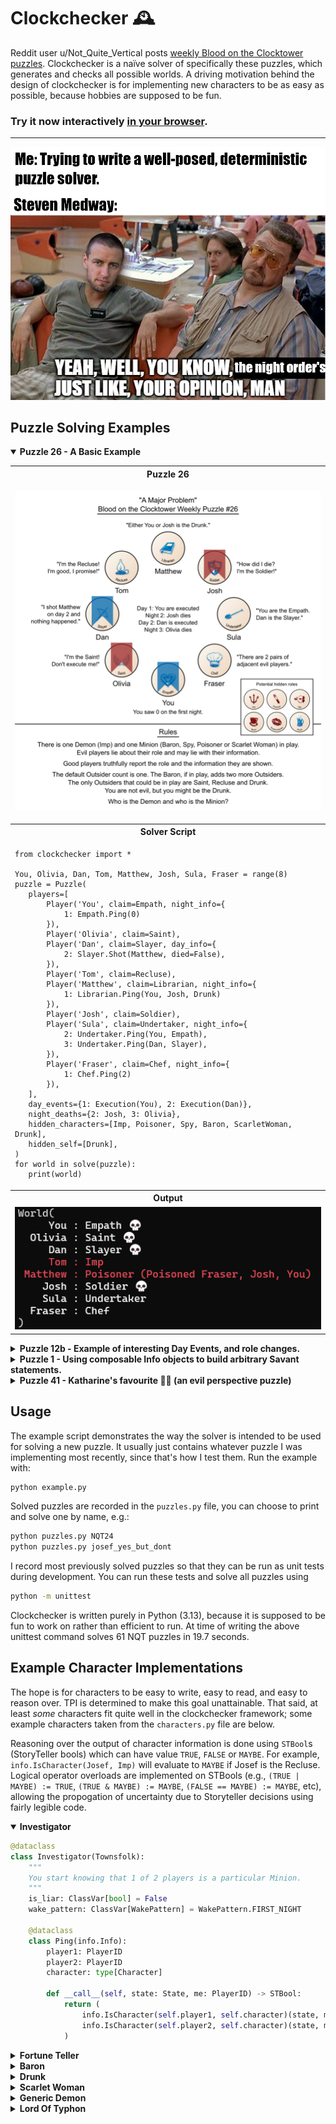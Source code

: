 # Clockchecker 🕰️
Reddit user u/Not_Quite_Vertical posts [weekly Blood on the Clocktower puzzles](https://notquitetangible.blogspot.com/2024/11/clocktower-puzzle-archive.html). Clockchecker is a naïve solver of specifically these puzzles, which generates and checks all possible worlds. A driving motivation behind the design of clockchecker is for implementing new characters to be as easy as possible, because hobbies are supposed to be fun.

### Try it now interactively [in your browser](https://josefdean.co.uk/clockchecker/).

---

<img src="README_imgs/nightorder.png">
 
## Puzzle Solving Examples
<p align="center">


<details open>
<summary><b>Puzzle 26 - A Basic Example</b></summary>
 
<table>
<tr><th>Puzzle 26</th></tr>
<tr><td><p align="center"><img src="README_imgs/puzzle26.png" width=600px></p></td></tr>
<tr><th>Solver Script</th></tr>
<tr><td>
 
 ```python3
from clockchecker import *

You, Olivia, Dan, Tom, Matthew, Josh, Sula, Fraser = range(8)
puzzle = Puzzle(
    players=[
        Player('You', claim=Empath, night_info={
            1: Empath.Ping(0)
        }),
        Player('Olivia', claim=Saint),
        Player('Dan', claim=Slayer, day_info={
            2: Slayer.Shot(Matthew, died=False),
        }),
        Player('Tom', claim=Recluse),
        Player('Matthew', claim=Librarian, night_info={
            1: Librarian.Ping(You, Josh, Drunk)
        }),
        Player('Josh', claim=Soldier),
        Player('Sula', claim=Undertaker, night_info={
            2: Undertaker.Ping(You, Empath),
            3: Undertaker.Ping(Dan, Slayer),
        }),
        Player('Fraser', claim=Chef, night_info={
            1: Chef.Ping(2)
        }),
    ],
    day_events={1: Execution(You), 2: Execution(Dan)},
    night_deaths={2: Josh, 3: Olivia},
    hidden_characters=[Imp, Poisoner, Spy, Baron, ScarletWoman, Drunk],
    hidden_self=[Drunk],
)
for world in solve(puzzle):
    print(world)
 ```
</td></tr>
<tr><th>Output</th></tr>
<tr><td><img src="README_imgs/solution26.png"></td></tr>
</table>

</details>
<details>
<summary><b>Puzzle 12b - Example of interesting Day Events, and role changes.</b></summary>

<table>
<tr><th>Puzzle 12b</th></tr>
<tr><td><p align="center"><img src="README_imgs/puzzle12b.webp" width=600px></p></td></tr>
<tr><th>Solver Script</th></tr>
<tr><td>
 
 ```python3
from clockchecker import *

You, Oscar, Anna, Josh, Fraser, Tom, Aoife, Steph = range(8)
puzzle = Puzzle(
    players=[
        Player('You', claim=Librarian, night_info={
            1: Librarian.Ping(Fraser, Steph, Lunatic)
        }),
        Player('Oscar', claim=Investigator, night_info={
            1: Investigator.Ping(Josh, Fraser, Spy)
        }),
        Player('Anna', claim=Empath, night_info={
            1: Empath.Ping(1)
        }),
        Player('Josh', claim=Mayor),
        Player('Fraser', claim=Slayer),
        Player('Tom', claim=Dreamer, night_info={
            1: Dreamer.Ping(Steph, Lunatic, Spy)
        }),
        Player('Aoife', claim=Clockmaker, night_info={
            1: Clockmaker.Ping(3)
        }),
        Player('Steph', claim=Courtier, night_info={
            1: Courtier.Choice(Vortox)
        }),
    ],
    day_events={
        1: [
            Doomsayer.Call(player=Tom, died=Josh),
            Slayer.Shot(player=Fraser, target=Steph, died=False),
            Doomsayer.Call(player=Steph, died=Oscar),
            Doomsayer.Call(player=Fraser, died=Aoife),
        ]
    },
    hidden_characters=[Vortox, Spy, ScarletWoman, Lunatic],
    hidden_self=[],
)

for world in solve(puzzle):
    print(world)
 ```
</td></tr>
<tr><th>Output</th></tr>
<tr><td><img src="README_imgs/solution12b.png"></td></tr>
</table>
</details>
<details>
<summary><b>Puzzle 1 - Using composable Info objects to build arbitrary Savant statements.</b></summary>

<table>
<tr><th>Puzzle 1</th></tr>
<tr><td><p align="center"><img src="README_imgs/puzzle1.webp" width=600px></p></td></tr>
<tr><th>Solver Script</th></tr>
<tr><td>
 
 ```python3
from clockchecker import *

# 5 of the 6 Savant statements we can handle by composing existing Info primitives, however
# for one of them it's easier to create this custom object implementing the Info interface.
@dataclass
class DrunkBetweenTownsfolk(Info):
    def __call__(self, state: State, src: PlayerID) -> STBool:
        N = len(state.players)
        result = FALSE
        for player in range(N):
            found_drunk = IsCharacter(player, characters.Drunk)(state, src)
            if found_drunk is FALSE:  # Allows MAYBE
                continue
            tf_neighbours = (
                IsCategory((player - 1) % N, TOWNSFOLK)(state, src) &
                IsCategory((player + 1) % N, TOWNSFOLK)(state, src)
            )
            result |= found_drunk & tf_neighbours
        return result

# Now solve the puzzle
You, Tim, Sula, Oscar, Matt, Anna = range(6)
puzzle = Puzzle(
    players=[
        Player('You', claim=Savant, day_info={
            1: Savant.Ping(
                IsInPlay(Investigator), 
                IsEvil(Tim) | IsEvil(Anna)
            ),
            2: Savant.Ping(
                Chef.Ping(1), 
                DrunkBetweenTownsfolk()
            ),
            3: Savant.Ping(
                IsCategory(Tim, MINION) | IsCategory(Sula, MINION),
                ~IsInPlay(Noble)
            ),
        }),
        Player('Tim', claim=Knight, night_info={
            1: Knight.Ping(Sula, Anna)
        }),
        Player('Sula', claim=Steward, night_info={
            1: Steward.Ping(Matt)
        }),
        Player('Oscar', claim=Investigator, night_info={
            1: Investigator.Ping(Sula, Anna, Goblin)
        }),
        Player('Matt', claim=Noble, night_info={
            1: Noble.Ping(Tim, Sula, Oscar)
        }),
        Player('Anna', claim=Seamstress, night_info={
            1: Seamstress.Ping(Sula, Oscar, same=False)
        }),
    ],
    hidden_characters=[Leviathan, Goblin, Drunk],
    hidden_self=[],
)

for world in solve(puzzle):
    print(world)
 ```
</td></tr>
<tr><th>Output</th></tr>
<tr><td><img src="README_imgs/solution1.png"></td></tr>
</table>
</details>
<details>
<summary><b>Puzzle 41 - Katharine's favourite 🧙‍♀️ (an evil perspective puzzle) </b></summary>

<table>
<tr><th>Puzzle 41</th></tr>
<tr><td><p align="center"><img src="README_imgs/puzzle41.webp" width=600px></p></td></tr>
<tr><th>Solver Script</th></tr>
<tr><td>
 
 ```python3
from clockchecker import *

You, Amelia, Edd, Riley, Josef, Gina, Katharine, Chris = range(8)
puzzle = Puzzle(
    players=[
        Player('You', claim=Imp),
        Player('Amelia', claim=FortuneTeller, night_info={
            1: FortuneTeller.Ping(Edd, Josef, False),
            2: FortuneTeller.Ping(Josef, You, False),
            3: FortuneTeller.Ping(Amelia, You, False),
        }),
        Player('Edd', claim=Seamstress, night_info={
            1: Seamstress.Ping(Katharine, Chris, same=True),
        }),
        Player('Riley', claim=Slayer, day_info={
            1: Slayer.Shot(Katharine, died=False),
        }),
        Player('Josef', claim=Chef, night_info={
            1: Chef.Ping(1),
        }),
        Player('Gina', claim=Noble, night_info={
            1: Noble.Ping(Edd, Riley, Chris),
        }),
        Player('Katharine', claim=PoppyGrower),
        Player('Chris', claim=Artist, day_info={
            1: Artist.Ping(~IsCategory(Riley, TOWNSFOLK)),
        }),
    ],
    day_events={
        1: [
            Dies(after_nominating=True, player=Gina),
            Execution(Riley),
        ],
        2: Execution(Edd)
    },
    night_deaths={2: Chris, 3: Josef},
    hidden_characters=[Imp, Witch, Drunk, Lunatic],
    hidden_self=[Lunatic],
)

for world in solve(puzzle):
    print(world)
 ```
</td></tr>
<tr><th>Output</th></tr>
<tr><td><img src="README_imgs/solution41.png"></td></tr>
</table>
</details>
 
</p>

## Usage
The example script demonstrates the way the solver is intended to be used for solving a new puzzle. It usually just contains whatever puzzle I was implementing most recently, since that's how I test them. Run the example with:
```bash
python example.py
```
Solved puzzles are recorded in the `puzzles.py` file, you can choose to print and solve one by name, e.g.:
```bash
python puzzles.py NQT24
python puzzles.py josef_yes_but_dont
```
I record most previously solved puzzles so that they can be run as unit tests during development. You can run these tests and solve all puzzles using
```bash
python -m unittest
```
Clockchecker is written purely in Python (3.13), because it is supposed to be fun to work on rather than efficient to run. At time of writing the above unittest command solves 61 NQT puzzles in 19.7 seconds.

## Example Character Implementations
The hope is for characters to be easy to write, easy to read, and easy to reason over. TPI is determined to make this goal unattainable. That said, at least _some_ characters fit quite well in the clockchecker framework; some example characters taken from the `characters.py` file are below.

Reasoning over the output of character information is done using `STBool`s (StoryTeller bools) which can have value `TRUE`, `FALSE` or `MAYBE`. For example, `info.IsCharacter(Josef, Imp)` will evaluate to `MAYBE` if Josef is the Recluse. Logical operator overloads are implemented on STBools (e.g., `(TRUE | MAYBE) := TRUE`, `(TRUE & MAYBE) := MAYBE`, `(FALSE == MAYBE) := MAYBE`, etc), allowing the propogation of uncertainty due to Storyteller decisions using fairly legible code.

<details open>
<summary><b>Investigator</b></summary>
 
```python
@dataclass
class Investigator(Townsfolk):
    """
    You start knowing that 1 of 2 players is a particular Minion.
    """
    is_liar: ClassVar[bool] = False
    wake_pattern: ClassVar[WakePattern] = WakePattern.FIRST_NIGHT

    @dataclass
    class Ping(info.Info):
        player1: PlayerID
        player2: PlayerID
        character: type[Character]

        def __call__(self, state: State, me: PlayerID) -> STBool:
            return (
                info.IsCharacter(self.player1, self.character)(state, me) |
                info.IsCharacter(self.player2, self.character)(state, me)
            )
```
</details>
<details>
<summary><b>Fortune Teller</b></summary>

```python
@dataclass
class FortuneTeller(Townsfolk):
    """
    Each night, choose 2 players: you learn if either is a Demon. 
    There is a good player that registers as a Demon to you.
    """
    is_liar: ClassVar[bool] = False
    wake_pattern: ClassVar[WakePattern] = WakePattern.EACH_NIGHT

    @dataclass
    class Ping(info.Info):
        player1: PlayerID
        player2: PlayerID
        demon: bool
        def __call__(self, state: State, me: PlayerID) -> STBool:
            red_herring = state.players[me].character.red_herring
            real_result = (
                info.IsCategory(self.player1, DEMON)(state, me)
                | info.IsCategory(self.player2, DEMON)(state, me)
                | info.STBool(red_herring in (self.player1, self.player2))
            )
            return real_result == info.STBool(self.demon)

    def run_setup(self, state: State, me: PlayerID) -> StateGen:
        # Any good player could be chosen as the red herring
        for player in range(len(state.players)):
            if info.IsEvil(player)(state, me) is not info.TRUE:
                new_state = state.fork()
                new_state.players[me].character.red_herring = player
                yield new_state
```
</details>
<details>
<summary><b>Baron</b></summary>
 
```python
@dataclass
class Baron(Minion):
    """
    There are extra Outsiders in play. [+2 Outsiders]
    """
    is_liar: ClassVar[bool] = True
    wake_pattern: ClassVar[WakePattern] = WakePattern.NEVER

    @staticmethod
    def modify_category_counts(bounds: CategoryBounds) -> CategoryBounds:
        (min_tf, max_tf), (min_out, max_out), mn, dm = bounds
        bounds = (min_tf - 2, max_tf - 2), (min_out + 2, max_out + 2), mn, dm
        return bounds
```
</details>
<details>
<summary><b>Drunk</b></summary>
 
```python
@dataclass
class Drunk(Outsider):
    """
    You do not know you are the Drunk. 
    You think you are a Townsfolk character, but you are not.
    """
    category: ClassVar[Categories] = OUTSIDER
    is_liar: ClassVar[bool] = True

    def run_setup(self, state: State, me: PlayerID) -> StateGen:
        drunk = state.players[me]
        # Drunk can only 'lie' about being Townsfolk
        if drunk.claim.category is not Townsfolk:
            return
        self.wake_pattern = drunk.claim.wake_pattern
        yield state
```
</details>
<details>
<summary><b>Scarlet Woman</b></summary>
 
```python
@dataclass
class ScarletWoman(Minion):
    """
    If there are 5 or more players alive & the Demon dies, you become the Demon.
    (Travellers don't count).
    """
    is_liar: ClassVar[bool] = True
    wake_pattern: ClassVar[WakePattern] = WakePattern.MANUAL

    def death_in_town(self, state: State, death: PlayerID, me: PlayerID) -> None:
        """Catch a Demon death. I don't allow catching Recluse deaths."""
        scarletwoman = state.players[me]
        dead_player = state.players[death]
        living_players = sum(
            not p.is_dead and p.character.category is not Traveller
            for p in state.players
        )
        if (
            not scarletwoman.is_dead
            and scarletwoman.droison_count == 0
            and dead_player.character.category is DEMON
            and living_players >= 4
        ):
            if state.night is not None:
                scarletwoman.woke()
            state.character_change(me, type(dead_player.character))
```
</details>
<details>
<summary><b>Generic Demon</b></summary>

 ```python
@dataclass
class GenericDemon(Demon):
    """
    Many demons just kill once each night*, so implment that once here.
    """
    is_liar: ClassVar[bool] = True
    wake_pattern: ClassVar[WakePattern] = WakePattern.EACH_NIGHT_STAR

    def run_night(self, state: State, night: int, me: PlayerID) -> StateGen:
        """Override Reason: Create a world for every kill choice."""
        demon = state.players[me]
        if night == 1 or demon.is_dead or demon.droison_count:
            yield state
            return
        for target in range(len(state.players)):
            new_state = state.fork()
            target_char = new_state.players[target].character
            yield from target_char.attacked_at_night(new_state, target, me)
```
</details>

<details>
<summary><b>Lord Of Typhon</b></summary>

```python
@dataclass
class LordOfTyphon(GenericDemon):
    """
    Each night*, choose a player: they die. [Evil characters are in a line.
    You are in the middle. +1 Minion. -? to +? Outsiders]
    """
    @staticmethod
    def modify_category_counts(bounds: CategoryBounds) -> CategoryBounds:
        tf, out, (min_lo, min_hi), dm = bounds
        return ((-99, 99), (-99, 99), (min_lo + 1, min_hi + 1), dm)

    def run_setup(self, state: State, me: PlayerID) -> StateGen:
        """Override Reason: Check evil in a row, Typhon in middle."""
        if state.current_phase is not core.Phase.SETUP:
            yield state; return
        evil = [player.is_evil for player in state.players]
        N = len(state.players)
        if not evil[(me - 1) % N] or not evil[(me + 1) % N]:
            return
        if 'e' * sum(evil) in ''.join('e' if e else 'g' for e in evil) * 2:
            yield state
```
</details>
